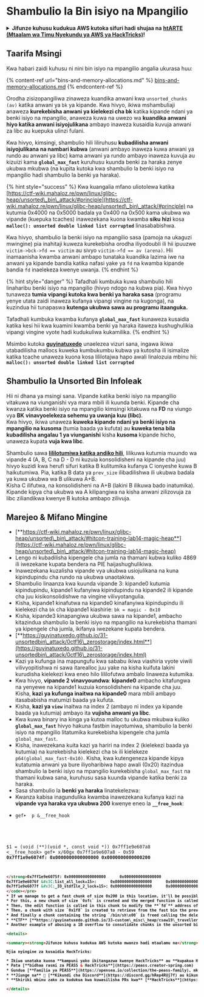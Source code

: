 # Shambulio la Bin isiyo na Mpangilio

<details>

<summary><strong>Jifunze kuhusu kudukua AWS kutoka sifuri hadi shujaa na</strong> <a href="https://training.hacktricks.xyz/courses/arte"><strong>htARTE (Mtaalam wa Timu Nyekundu ya AWS ya HackTricks)</strong></a><strong>!</strong></summary>

Njia nyingine za kusaidia HackTricks:

* Ikiwa unataka kuona **kampuni yako ikitangazwa kwenye HackTricks** au **kupakua HackTricks kwa PDF** Angalia [**MIPANGO YA USAJILI**](https://github.com/sponsors/carlospolop)!
* Pata [**bidhaa rasmi za PEASS & HackTricks**](https://peass.creator-spring.com)
* Gundua [**Familia ya PEASS**](https://opensea.io/collection/the-peass-family), mkusanyiko wetu wa kipekee wa [**NFTs**](https://opensea.io/collection/the-peass-family)
* **Jiunge na** 💬 [**Kikundi cha Discord**](https://discord.gg/hRep4RUj7f) au [**kikundi cha telegram**](https://t.me/peass) au **tufuate** kwenye **Twitter** 🐦 [**@hacktricks\_live**](https://twitter.com/hacktricks\_live)**.**
* **Shiriki mbinu zako za kudukua kwa kuwasilisha PRs kwa** [**HackTricks**](https://github.com/carlospolop/hacktricks) na [**HackTricks Cloud**](https://github.com/carlospolop/hacktricks-cloud) github repos.

</details>

## Taarifa Msingi

Kwa habari zaidi kuhusu ni nini bin isiyo na mpangilio angalia ukurasa huu:

{% content-ref url="bins-and-memory-allocations.md" %}
[bins-and-memory-allocations.md](bins-and-memory-allocations.md)
{% endcontent-ref %}

Orodha zisizopangiliwa zinaweza kuandika anwani kwa `unsorted_chunks (av)` katika anwani ya `bk` ya kipande. Kwa hivyo, ikiwa mshambuliaji anaweza **kurekebisha anwani ya kielekezi cha bk** katika kipande ndani ya benki isiyo na mpangilio, anaweza kuwa na uwezo wa **kuandika anwani hiyo katika anwani isiyojulikana** ambayo inaweza kusaidia kuvuja anwani za libc au kuepuka ulinzi fulani.

Kwa hivyo, kimsingi, shambulio hili liliruhusu **kubadilisha anwani isiyojulikana na nambari kubwa** (anwani ambayo inaweza kuwa anwani ya rundo au anwani ya libc) kama anwani ya rundo ambayo inaweza kuvuja au kizuizi kama **`global_max_fast`** kuruhusu kuunda benki za haraka zenye ukubwa mkubwa (na kupita kutoka kwa shambulio la benki isiyo na mpangilio hadi shambulio la benki ya haraka).

{% hint style="success" %}
Kwa kuangalia mfano uliotolewa katika [https://ctf-wiki.mahaloz.re/pwn/linux/glibc-heap/unsorted\_bin\_attack/#principle](https://ctf-wiki.mahaloz.re/pwn/linux/glibc-heap/unsorted\_bin\_attack/#principle) na kutumia 0x4000 na 0x5000 badala ya 0x400 na 0x500 kama ukubwa wa vipande (kuepuka tcaches) inawezekana kuona kwamba **siku hizi** kosa **`malloc(): unsorted double linked list corrupted`** linasababishwa.

Kwa hivyo, shambulio la benki isiyo na mpangilio sasa (pamoja na ukaguzi mwingine) pia inahitaji kuweza kurekebisha orodha iliyodoubli ili hii ipuuzwe `victim->bck->fd == victim` au sivyo `victim->fd == av (arena)`. Hii inamaanisha kwamba anwani ambapo tunataka kuandika lazima iwe na anwani ya kipande bandia katika nafasi yake ya `fd` na kwamba kipande bandia `fd` inaelekeza kwenye uwanja.
{% endhint %}

{% hint style="danger" %}
Tafadhali kumbuka kuwa shambulio hili linaharibu benki isiyo na mpangilio (hivyo ndogo na kubwa pia). Kwa hivyo tunaweza **tumia vipangi kutoka kwa benki ya haraka sasa** (programu yenye utata zaidi inaweza kufanya vipangi vingine na kugonga), na kuzindua hii tunapaswa **kutenga ukubwa sawa au programu itaanguka.**

Tafadhali kumbuka kwamba kufanya **`global_max_fast`** kunaweza kusaidia katika kesi hii kwa kuamini kwamba benki ya haraka itaweza kushughulikia vipangi vingine vyote hadi kudukuliwa kukamilika.
{% endhint %}

Msimbo kutoka [**guyinatuxedo**](https://guyinatuxedo.github.io/31-unsortedbin\_attack/unsorted\_explanation/index.html) unaelezea vizuri sana, ingawa ikiwa utabadilisha mallocs kuweka kumbukumbu kubwa ya kutosha ili isimalize katika tcache unaweza kuona kosa lililotajwa hapo awali linalozuia mbinu hii: **`malloc(): unsorted double linked list corrupted`**

## Shambulio la Unsorted Bin Infoleak

Hii ni dhana ya msingi sana. Vipande katika benki isiyo na mpangilio vitakuwa na viunganishi vya mara mbili ili kuunda benki. Kipande cha kwanza katika benki isiyo na mpangilio kimsingi kitakuwa na **FD** na viungo vya **BK** **vinavyoelekeza sehemu ya uwanja kuu (libc)**.\
Kwa hivyo, ikiwa unaweza **kuweka kipande ndani ya benki isiyo na mpangilio na kusoma** (tumia baada ya kufuta) au **kuweka tena bila kubadilisha angalau 1 ya viunganishi** kisha **kusoma** kipande hicho, unaweza kupata **vuja kwa libc**.

Shambulio sawa [**lililotumiwa katika andiko hili**](https://guyinatuxedo.github.io/33-custom\_misc\_heap/csaw18\_alienVSsamurai/index.html), lilikuwa kutumia muundo wa vipande 4 (A, B, C na D - D ni kuzuia konsolidisheni na kipande cha juu) hivyo kuzidi kwa herufi sifuri katika B kulitumika kufanya C ionyeshe kuwa B haikutumiwa. Pia, katika B data ya `prev_size` ilibadilishwa ili ukubwa badala ya kuwa ukubwa wa B ulikuwa A+B.\
Kisha C ilifutwa, na konsolidisheni na A+B (lakini B ilikuwa bado inatumika). Kipande kipya cha ukubwa wa A kilipangiwa na kisha anwani zilizovuja za libc ziliandikwa kwenye B kutoka ambapo zilivuja.

## Marejeo & Mifano Mingine

* [**https://ctf-wiki.mahaloz.re/pwn/linux/glibc-heap/unsorted\_bin\_attack/#hitcon-training-lab14-magic-heap**](https://ctf-wiki.mahaloz.re/pwn/linux/glibc-heap/unsorted\_bin\_attack/#hitcon-training-lab14-magic-heap)
* Lengo ni kubadilisha kipengele cha jumla na thamani kubwa kuliko 4869 ili iwezekane kupata bendera na PIE haijashughulikiwa.
* Inawezekana kuzalisha vipande vya ukubwa usiojulikana na kuna kipindupindu cha rundo na ukubwa unaotakiwa.
* Shambulio linaanza kwa kuunda vipande 3: kipande0 kutumia kipindupindu, kipande1 kufanyiwa kipindupindu na kipande2 ili kipande cha juu kisikonsolidishwe na vingine vilivyotangulia.
* Kisha, kipande1 kinafutwa na kipande0 kinafanyiwa kipindupindu ili kielekezi cha `bk` cha kipande1 kiashirie: `bk = magic - 0x10`
* Kisha, kipande3 kinapangiwa ukubwa sawa na kipande1, ambacho kitazindua shambulio la benki isiyo na mpangilio na kurekebisha thamani ya kipengele cha jumla, ikifanya iwezekane kupata bendera.
* [**https://guyinatuxedo.github.io/31-unsortedbin\_attack/0ctf16\_zerostorage/index.html**](https://guyinatuxedo.github.io/31-unsortedbin\_attack/0ctf16\_zerostorage/index.html)
* Kazi ya kufunga ina mapungufu kwa sababu ikiwa viashiria vyote viwili vilivyopitishwa ni sawa itarealloc juu yake na kisha kuifuta lakini kurudisha kielekezi kwa eneo hilo lililofutwa ambalo linaweza kutumika.
* Kwa hivyo, **vipande 2 vinavyoundwa**: **kipande0** ambacho kitafungwa na yenyewe na kipande1 kuzuia konsolidisheni na kipande cha juu. Kisha, **kazi ya kufunga inaitwa na kipande0** mara mbili ambayo itasababisha matumizi baada ya kufuta.
* Kisha, **kazi ya `view`** inaitwa na index 2 (ambayo ni index ya kipande baada ya kutumia) ambayo ita **vujisha anwani ya libc**.
* Kwa kuwa binary ina kinga ya kutoa malloc tu ukubwa mkubwa kuliko **`global_max_fast`** hivyo hakuna fastbin inayotumiwa, shambulio la benki isiyo na mpangilio litatumika kurekebisha kipengele cha jumla `global_max_fast`.
* Kisha, inawezekana kuita kazi ya hariri na index 2 (kielekezi baada ya kutumia) na kurekebisha kielekezi cha `bk` ili kielekeze `p64(global_max_fast-0x10)`. Kisha, kwa kutengeneza kipande kipya kutatumia anwani ya bure iliyoharibiwa hapo awali (0x20) itazindua shambulio la benki isiyo na mpangilio kurekebisha `global_max_fast` na thamani kubwa sana, kuruhusu sasa kuunda vipande katika benki za haraka.
* Sasa shambulio la **benki ya haraka** linatekelezwa:
* Kwanza kabisa inagundulika kwamba inawezekana kufanya kazi na **vipande vya haraka vya ukubwa 200** kwenye eneo la **`__free_hook`**:
* <pre class="language-c"><code class="lang-c">gef➤  p &#x26;__free_hook
$1 = (void (**)(void *, const void *)) 0x7ff1e9e607a8 &#x3C;__free_hook>
gef➤  x/60gx 0x7ff1e9e607a8 - 0x59
<strong>0x7ff1e9e6074f: 0x0000000000000000      0x0000000000000200
```html
</strong>0x7ff1e9e6075f: 0x0000000000000000      0x0000000000000000
0x7ff1e9e6076f &#x3C;list_all_lock+15>:      0x0000000000000000      0x0000000000000000
0x7ff1e9e6077f &#x3C;_IO_stdfile_2_lock+15>: 0x0000000000000000      0x0000000000000000
</code></pre>
* If we manage to get a fast chunk of size 0x200 in this location, it'll be possible to overwrite a function pointer that will be executed
* For this, a new chunk of size `0xfc` is created and the merged function is called with that pointer twice, this way we obtain a pointer to a freed chunk of size `0xfc*2 = 0x1f8` in the fast bin.
* Then, the edit function is called in this chunk to modify the **`fd`** address of this fast bin to point to the previous **`__free_hook`** function.
* Then, a chunk with size `0x1f8` is created to retrieve from the fast bin the previous useless chunk so another chunk of size `0x1f8` is created to get a fast bin chunk in the **`__free_hook`** which is overwritten with the address of **`system`** function.
* And finally a chunk containing the string `/bin/sh\x00` is freed calling the delete function, triggering the **`__free_hook`** function which points to system with `/bin/sh\x00` as parameter.
* **CTF** [**https://guyinatuxedo.github.io/33-custom\_misc\_heap/csaw19\_traveller/index.html**](https://guyinatuxedo.github.io/33-custom\_misc\_heap/csaw19\_traveller/index.html)
* Another example of abusing a 1B overflow to consolidate chunks in the unsorted bin and get a libc infoleak and then perform a fast bin attack to overwrite malloc hook with a one gadget address

<details>

<summary><strong>Jifunze kuhusu kudukua AWS kutoka mwanzo hadi mtaalamu na</strong> <a href="https://training.hacktricks.xyz/courses/arte"><strong>htARTE (HackTricks AWS Red Team Expert)</strong></a><strong>!</strong></summary>

Njia nyingine za kusaidia HackTricks:

* Ikiwa unataka kuona **kampuni yako ikitangazwa kwenye HackTricks** au **kupakua HackTricks kwa PDF** Angalia [**MIPANGO YA KUJIUNGA**](https://github.com/sponsors/carlospolop)!
* Pata [**bidhaa rasmi za PEASS & HackTricks**](https://peass.creator-spring.com)
* Gundua [**Familia ya PEASS**](https://opensea.io/collection/the-peass-family), mkusanyiko wetu wa [**NFTs**](https://opensea.io/collection/the-peass-family) ya kipekee
* **Jiunge na** 💬 [**Kikundi cha Discord**](https://discord.gg/hRep4RUj7f) au kikundi cha [**telegram**](https://t.me/peass) au **tufuate** kwenye **Twitter** 🐦 [**@hacktricks\_live**](https://twitter.com/hacktricks\_live)**.**
* **Shiriki mbinu zako za kudukua kwa kuwasilisha PRs kwa** [**HackTricks**](https://github.com/carlospolop/hacktricks) na [**HackTricks Cloud**](https://github.com/carlospolop/hacktricks-cloud) github repos.

</details>
```
